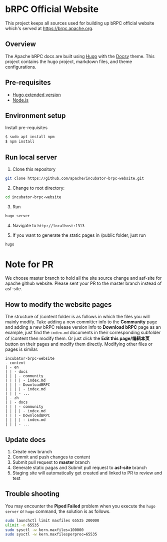 # bRPC Official Website
 
This project keeps all sources used for building up bRPC official website which's served at https://brpc.apache.org.

## Overview

The Apache bRPC docs are built using [Hugo](https://gohugo.io/) with the [Docsy](https://docsy.dev) theme.
This project contains the hugo project, markdown files, and theme configurations.

## Pre-requisites

- [Hugo extended version](https://gohugo.io/getting-started/installing)
- [Node.js](https://nodejs.org/en/)

## Environment setup

Install pre-requisites
```sh
$ sudo apt install npm
$ npm install
```

## Run local server


1. Clone this repository
```sh
git clone https://github.com/apache/incubator-brpc-website.git
```
2. Change to root directory: 
```sh
cd incubator-brpc-website
```
3. Run 
```sh
hugo server
```
4. Navigate to `http://localhost:1313`

5. If you want to generate the static pages in /public folder, just run
```sh
hugo
```

# Note for PR

We choose master branch to hold all the site source change and asf-site for apache github website.
Please sent your PR to the master branch instead of asf-site.

## How to modify the website pages

The structure of /content folder is as follows in which the files you will mainly modify. Take adding a new committer info to the **Community** page and adding a new bRPC release version info to **Download bRPC** page as an example, just find the `index.md` documents in their corresponding subfolder of /content then modify them. Or just click the **Edit this page/编辑本页** button on their pages and modify them directly. Modifying other files or pages is similar.

```
incubator-brpc-website
- content
| - en
| | - docs
| | | - community
| | | | - index.md
| | | - DownloadBRPC
| | | | - index.md
| | | - ...
| - zh
| | - docs
| | | - community
| | | | - index.md
| | | - DownloadBRPC
| | | | - index.md
| | | - ...
```

## Update docs
1. Create new branch
2. Commit and push changes to content
3. Submit pull request to **master** branch
4. Generate static pagas and Submit pull request to **asf-site** branch
5. Staging site will automatically get created and linked to PR to review and test

## Trouble shooting

You may encounter the **Piped Failed** problem when you execute the `hugo server` or `hugo` command, the solution is as follows.
``` sh
sudo launchctl limit maxfiles 65535 200000
ulimit -n 65535
sudo sysctl -w kern.maxfiles=100000
sudo sysctl -w kern.maxfilesperproc=65535
```
